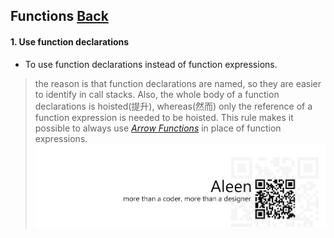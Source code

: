 ## Functions [**Back**](./../README.md)

#### 1. Use function declarations

- To use function declarations instead of function expressions.

> the reason is that function declarations are named, so they are easier to identify in call stacks. Also, the whole body of a function declarations is hoisted(提升), whereas(然而) only the reference of a function expression is needed to be hoisted. This rule makes it possible to always use [*Arrow Functions*](./../arrowFunctions/arrowFunctions.md) in place of function expressions.
<a href="http://aleen42.github.io/" target="_blank" ><img src="./../pic/tail.gif"></a>